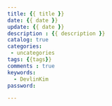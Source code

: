 ```yaml
---
title: {{ title }}
date: {{ date }}
update: {{ date }}
description : {{ description }}
catalog: true
categories: 
 - uncategories
tags: {{tags}}
comments : true
keywords: 
  - DevlinKim
password: 

---
```

